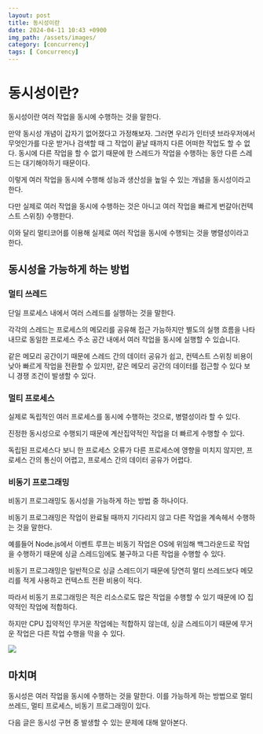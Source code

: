 ```yaml
---
layout: post
title: 동시성이란
date: 2024-04-11 10:43 +0900
img_path: /assets/images/
category: [concurrency]
tags: [ Concurrency]
---
```


# 동시성이란?
동시성이란 여러 작업을 동시에 수행하는 것을 말한다.

만약 동시성 개념이 갑자기 없어졌다고 가정해보자. 그러면 우리가 인터넷 브라우저에서 무엇인가를 다운 받거나 검색할 때 그 작업이 끝날 때까지 다른 어떠한 작업도 할 수 없다. 동시에 다른 작업을 할 수 없기 때문에 한 스레드가 작업을 수행하는 동안 다른 스레드는 대기해야하기 때문이다.

이렇게 여러 작업을 동시에 수행해 성능과 생산성을 높일 수 있는 개념을 동시성이라고 한다.

다만 실제로 여러 작업을 동시에 수행하는 것은 아니고 여러 작업을 빠르게 번갈아(컨텍스트 스위칭) 수행한다.

이와 달리 멀티코어를 이용해 실제로 여러 작업을 동시에 수행되는 것을 병렬성이라고 한다.

## 동시성을 가능하게 하는 방법
### 멀티 쓰레드
단일 프로세스 내에서 여러 스레드를 실행하는 것을 말한다.

각각의 스레드는 프로세스의 메모리를 공유해 접근 가능하지만 별도의 실행 흐름을 나타내므로 동일한 프로세스 주소 공간 내에서 여러 작업을 동시에 실행할 수 있습니다.

같은 메모리 공간이기 때문에 스레드 간의 데이터 공유가 쉽고, 컨텍스트 스위칭 비용이 낮아 빠르게 작업을 전환할 수 있지만, 같은 메모리 공간의 데이터를 접근할 수 있다 보니 경쟁 조건이 발생할 수 있다.

### 멀티 프로세스 
실제로 독립적인 여러 프로세스를 동시에 수행하는 것으로, 병렬성이라 할 수 있다.

진정한 동시성으로 수행되기 때문에 계산집약적인 작업을 더 빠르게 수행할 수 있다.

독립된 프로세스다 보니 한 프로세스 오류가 다른 프로세스에 영향을 미치지 않지만, 프로세스 간의 통신이 어렵고, 프로세스 간의 데이터 공유가 어렵다.


### 비동기 프로그래밍
비동기 프로그래밍도 동시성을 가능하게 하는 방법 중 하나이다.

비동기 프로그래밍은 작업이 완료될 때까지 기다리지 않고 다른 작업을 계속헤서 수행하는 것을 말한다.

예를들어 Node.js에서 이벤트 루프는 비동기 작업은 OS에 위임해 백그라운드로 작업을 수행하기 때문에 싱글 스레드임에도 불구하고 다른 작업을 수행할 수 있다.

비동기 프로그래밍은 일반적으로 싱글 스레드이기 때문에 당연히 멀티 쓰레드보다 메모리를 적게 사용하고 컨텍스트 전환 비용이 적다. 

따라서 비동기 프로그래밍은 적은 리소스로도 많은 작업을 수행할 수 있기 때문에 IO 집약적인 작업에 적합하다.

하지만 CPU 집약적인 무거운 작업에는 적합하지 않는데, 싱글 스레드이기 때문에 무거운 작업은 다른 작업 수행을 막을 수 있다.  


![]({{site.url}}/assets/images/concurrency-paralleism.png)


## 마치며
동시성은 여러 작업을 동시에 수행하는 것을 말한다. 이를 가능하게 하는 방법으로 멀티 쓰레드, 멀티 프로세스, 비동기 프로그래밍이 있다.

다음 글은 동시성 구현 중 발생할 수 있는 문제에 대해 알아본다.







